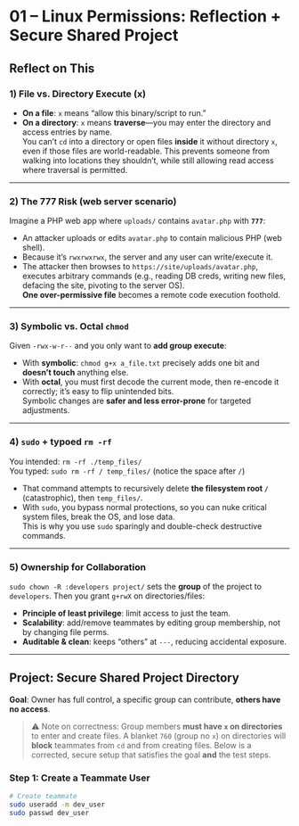 # 01 – Linux Permissions: Reflection + Secure Shared Project

## Reflect on This

### 1) File vs. Directory Execute (x)
- **On a file**: `x` means “allow this binary/script to run.”
- **On a directory**: `x` means **traverse**—you may enter the directory and access entries by name.  
  You can’t `cd` into a directory or open files **inside** it without directory `x`, even if those files are world-readable. This prevents someone from walking into locations they shouldn’t, while still allowing read access where traversal is permitted.

---

### 2) The 777 Risk (web server scenario)
Imagine a PHP web app where `uploads/` contains `avatar.php` with **`777`**:
- An attacker uploads or edits `avatar.php` to contain malicious PHP (web shell).
- Because it’s `rwxrwxrwx`, the server and any user can write/execute it.
- The attacker then browses to `https://site/uploads/avatar.php`, executes arbitrary commands (e.g., reading DB creds, writing new files, defacing the site, pivoting to the server OS).  
**One over-permissive file** becomes a remote code execution foothold.

---

### 3) Symbolic vs. Octal `chmod`
Given `-rwx-w-r--` and you only want to **add group execute**:
- With **symbolic**: `chmod g+x a_file.txt` precisely adds one bit and **doesn’t touch** anything else.
- With **octal**, you must first decode the current mode, then re-encode it correctly; it’s easy to flip unintended bits.  
Symbolic changes are **safer and less error-prone** for targeted adjustments.

---

### 4) `sudo` + typoed `rm -rf`
You intended: `rm -rf ./temp_files/`  
You typed: `sudo rm -rf / temp_files/` (notice the space after `/`)
- That command attempts to recursively delete **the filesystem root `/`** (catastrophic), then `temp_files/`.
- With `sudo`, you bypass normal protections, so you can nuke critical system files, break the OS, and lose data.  
This is why you use `sudo` sparingly and double-check destructive commands.

---

### 5) Ownership for Collaboration
`sudo chown -R :developers project/` sets the **group** of the project to `developers`. Then you grant `g+rwX` on directories/files:
- **Principle of least privilege**: limit access to just the team.
- **Scalability**: add/remove teammates by editing group membership, not by changing file perms.
- **Auditable & clean**: keeps “others” at `---`, reducing accidental exposure.

---

## Project: Secure Shared Project Directory

**Goal**: Owner has full control, a specific group can contribute, **others have no access**.

> ⚠️ Note on correctness: Group members **must have `x` on directories** to enter and create files. A blanket `760` (group no `x`) on directories will **block** teammates from `cd` and from creating files. Below is a corrected, secure setup that satisfies the goal **and** the test steps.

### Step 1: Create a Teammate User

```bash
# Create teammate
sudo useradd -m dev_user
sudo passwd dev_user
```
